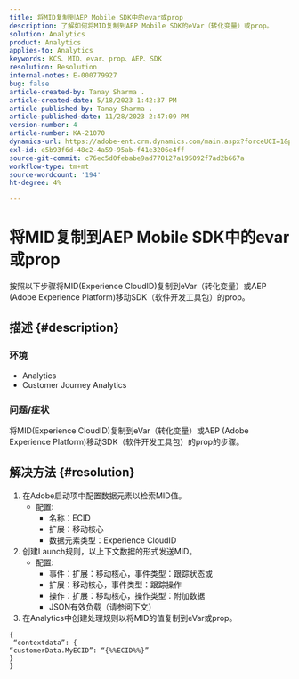 ```yaml
---
title: 将MID复制到AEP Mobile SDK中的evar或prop
description: 了解如何将MID复制到AEP Mobile SDK的eVar（转化变量）或prop。
solution: Analytics
product: Analytics
applies-to: Analytics
keywords: KCS、MID、evar、prop、AEP、SDK
resolution: Resolution
internal-notes: E-000779927
bug: false
article-created-by: Tanay Sharma .
article-created-date: 5/18/2023 1:42:37 PM
article-published-by: Tanay Sharma .
article-published-date: 11/28/2023 2:47:09 PM
version-number: 4
article-number: KA-21070
dynamics-url: https://adobe-ent.crm.dynamics.com/main.aspx?forceUCI=1&pagetype=entityrecord&etn=knowledgearticle&id=71e4a2d3-81f5-ed11-8848-6045bd006268
exl-id: e5b93f6d-48c2-4a59-95ab-f41e3206e4ff
source-git-commit: c76ec5d0febabe9ad770127a195092f7ad2b667a
workflow-type: tm+mt
source-wordcount: '194'
ht-degree: 4%

---
```


# 将MID复制到AEP Mobile SDK中的evar或prop


按照以下步骤将MID(Experience CloudID)复制到eVar（转化变量）或AEP (Adobe Experience Platform)移动SDK（软件开发工具包）的prop。

## 描述 {#description}


### 环境

- Analytics
- Customer Journey Analytics


### 问题/症状

将MID(Experience CloudID)复制到eVar（转化变量）或AEP (Adobe Experience Platform)移动SDK（软件开发工具包）的prop的步骤。


## 解决方法 {#resolution}


1. 在Adobe启动项中配置数据元素以检索MID值。
   - 配置:
      - 名称：ECID
      - 扩展：移动核心
      - 数据元素类型：Experience CloudID
2. 创建Launch规则，以上下文数据的形式发送MID。
   - 配置:
      - 事件：扩展：移动核心，事件类型：跟踪状态或
      - 扩展：移动核心，事件类型：跟踪操作
      - 操作：扩展：移动核心，操作类型：附加数据
      - JSON有效负载（请参阅下文）
3. 在Analytics中创建处理规则以将MID的值复制到eVar或prop。



```
{
 “contextdata”: {
“customerData.MyECID”: “{%%ECID%%}”
}
}
```
